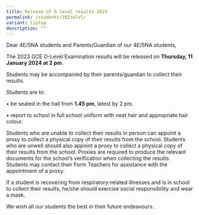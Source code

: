 ```yaml
---
title: Release of O level results 2023
permalink: /students/2023olvl/
variant: tiptap
description: ""
---
```

<p>Dear 4E/5NA students and Parents/Guardian of our 4E/5NA students,</p><p></p><p>The 2023 GCE O-Level Examination results will be released on <strong>Thursday, 11 January 2024 at 2 pm</strong>.</p><p>Students may be accompanied by their parents/guardian to collect their results.</p><p></p><p>Students are to:</p><p>• be seated in the hall from <strong>1.45 pm</strong>, latest by 2 pm.</p><p>• report to school in full school uniform with neat hair and appropriate hair colour.</p><p></p><p>Students who are unable to collect their results in person can appoint a proxy to collect a physical copy of their results from the school.  Students who are unwell should also appoint a proxy to collect a physical copy of their results from the school. Proxies are required to produce the relevant documents for the school’s verification when collecting the results. Students may contact their Form Teachers for assistance with the appointment of a proxy.</p><p></p><p>If a student is recovering from respiratory-related illnesses and is in school to collect their results, he/she should exercise social responsibility and wear a mask.</p><p></p><p>We wish all our students the best in their future endeavours.</p><p></p>